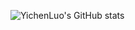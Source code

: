 ![YichenLuo's GitHub stats](https://github-readme-stats.vercel.app/api?username=lyc0603&show_icons=true&theme=tokyonight)

<!--[![Top Langs](https://github-readme-stats.vercel.app/api/top-langs/?username=lyc0603&layout=compact&theme=tokyonight&hide=jupyter)](https://github.com/anuraghazra/github-readme-stats)>
